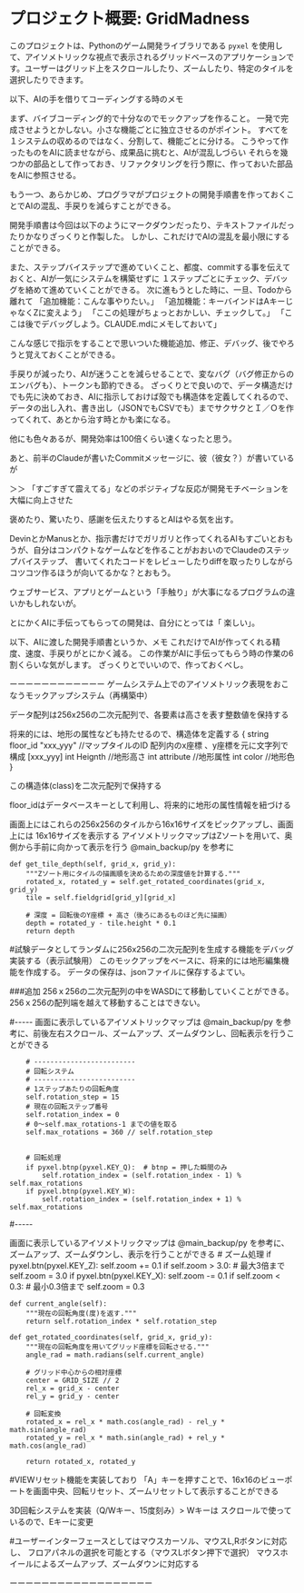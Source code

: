 # プロジェクト概要: GridMadness

このプロジェクトは、Pythonのゲーム開発ライブラリである `pyxel` を使用して、アイソメトリックな視点で表示されるグリッドベースのアプリケーションです。ユーザーはグリッド上をスクロールしたり、ズームしたり、特定のタイルを選択したりできます。


以下、AIの手を借りてコーディングする時のメモ

まず、バイブコーディング的で十分なのでモックアップを作ること。
一発で完成させようとかしない。小さな機能ごとに独立させるのがポイント。
すべてを１システムの収めるのではなく、分割して、機能ごとに分ける。
こうやって作ったものをAIに読ませながら、成果品に挑むと、AIが混乱しづらい
それらを幾つかの部品として作っておき、リファクタリングを行う際に、作っておいた部品をAIに参照させる。

もう一つ、あらかじめ、プログラマがプロジェクトの開発手順書を作っておくことでAIの混乱、手戻りを減らすことができる。

開発手順書は今回は以下のようにマークダウンだったり、テキストファイルだったりかなりざっくりと作製した。
しかし、これだけでAIの混乱を最小限にすることができる。

また、ステップバイステップで進めていくこと、都度、commitする事を伝えておくと、AIが一気にシステムを構築せずに
１ステップごとにチェック、デバッグを絡めて進めていくことができる。
次に進もうとした時に、一旦、Todoから離れて
「追加機能：こんな事やりたい。」
「追加機能：キーバインドはAキーじゃなくZに変えよう」
「ここの処理がちょっとおかしい、チェックして。」
「ここは後でデバッグしよう。CLAUDE.mdにメモしておいて」

こんな感じで指示をすることで思いついた機能追加、修正、デバッグ、後でやろうと覚えておくことができる。

手戻りが減ったり、AIが迷うことを減らせることで、変なバグ（バグ修正からのエンバグも）、トークンも節約できる。
ざっくりとで良いので、データ構造だけでも先に決めておき、AIに指示しておけば殻でも構造体を定義してくれるので、
データの出し入れ、書き出し（JSONでもCSVでも）までサクサクとＩ／Ｏを作ってくれて、あとから治す時とかも楽になる。

他にも色々あるが、開発効率は100倍くらい速くなったと思う。

あと、前半のClaudeが書いたCommitメッセージに、彼（彼女？）が書いているが


＞＞ 「すごすぎて震えてる」などのポジティブな反応が開発モチベーションを大幅に向上させた

褒めたり、驚いたり、感謝を伝えたりするとAIはやる気を出す。

DevinとかManusとか、指示書だけでガリガリと作ってくれるAIもすごいとおもうが、自分はコンパクトなゲームなどを作ることがおおいのでClaudeのステップバイステップ、
書いてくれたコードをレビューしたりdiffを取ったりしながらコツコツ作るほうが向いてるかな？とおもう。

ウェブサービス、アプリとゲームという「手触り」が大事になるプログラムの違いかもしれないが。

とにかくAIに手伝ってもらっての開発は、自分にとっては「 楽しい」。

以下、AIに渡した開発手順書というか、メモ
これだけでAIが作ってくれる精度、速度、手戻りがとにかく減る。
この作業がAIに手伝ってもらう時の作業の6割くらいな気がします。
ざっくりとでいいので、作っておくべし。


ーーーーーーーーーーーー
ゲームシステム上でのアイソメトリック表現をおこなうモックアップシステム（再構築中）

データ配列は256x256の二次元配列で、各要素は高さを表す整数値を保持する

将来的には、地形の属性なども持たせるので、構造体を定義する
{
    string floor_id "xxx_yyy" //マップタイルのID 配列内のx座標 、y座標を元に文字列で構成 [xxx_yyy]
    int Heignth //地形高さ
    int attribute   //地形属性
    int color        //地形色
}

この構造体(class)を二次元配列で保持する

floor_idはデータベースキーとして利用し、将来的に地形の属性情報を紐づける


画面上にはこれらの256x256のタイルから16x16サイズをピックアップし、画面上には 16x16サイズを表示する
アイソメトリックマップはZソートを用いて、奥側から手前に向かって表示を行う @main_backup/py を参考に

    def get_tile_depth(self, grid_x, grid_y):
        """Zソート用にタイルの描画順を決めるための深度値を計算する."""
        rotated_x, rotated_y = self.get_rotated_coordinates(grid_x, grid_y)
        tile = self.fieldgrid[grid_y][grid_x]
        
        # 深度 = 回転後のY座標 + 高さ（後ろにあるものほど先に描画）
        depth = rotated_y - tile.height * 0.1
        return depth


#試験データとしてランダムに256x256の二次元配列を生成する機能をデバッグ実装する（表示試験用）
このモックアップをベースに、将来的には地形編集機能を作成する。
データの保存は、jsonファイルに保存するよてい。


###追加
256ｘ256の二次元配列の中をWASDにて移動していくことができる。256ｘ256の配列端を越えて移動することはできない。


#-----
画面に表示しているアイソメトリックマップは  @main_backup/py を参考に、前後左右スクロール、ズームアップ、ズームダウンし、回転表示を行うことができる


        # -------------------------
        # 回転システム
        # -------------------------
        # 1ステップあたりの回転角度
        self.rotation_step = 15
        # 現在の回転ステップ番号
        self.rotation_index = 0
        # 0〜self.max_rotations-1 までの値を取る
        self.max_rotations = 360 // self.rotation_step


        # 回転処理
        if pyxel.btnp(pyxel.KEY_Q):  # btnp = 押した瞬間のみ
            self.rotation_index = (self.rotation_index - 1) % self.max_rotations
        if pyxel.btnp(pyxel.KEY_W):
            self.rotation_index = (self.rotation_index + 1) % self.max_rotations

#-----

画面に表示しているアイソメトリックマップは  @main_backup/py を参考に、ズームアップ、ズームダウンし、表示を行うことができる
        # ズーム処理
        if pyxel.btn(pyxel.KEY_Z):
            self.zoom += 0.1
            if self.zoom > 3.0:  # 最大3倍まで
                self.zoom = 3.0
        if pyxel.btn(pyxel.KEY_X):
            self.zoom -= 0.1
            if self.zoom < 0.3:  # 最小0.3倍まで
                self.zoom = 0.3


    def current_angle(self):
        """現在の回転角度(度)を返す."""
        return self.rotation_index * self.rotation_step
    
    def get_rotated_coordinates(self, grid_x, grid_y):
        """現在の回転角度を用いてグリッド座標を回転させる."""
        angle_rad = math.radians(self.current_angle)
        
        # グリッド中心からの相対座標
        center = GRID_SIZE // 2
        rel_x = grid_x - center
        rel_y = grid_y - center
        
        # 回転変換
        rotated_x = rel_x * math.cos(angle_rad) - rel_y * math.sin(angle_rad)
        rotated_y = rel_x * math.sin(angle_rad) + rel_y * math.cos(angle_rad)
        
        return rotated_x, rotated_y

#VIEWリセット機能を実装しており
「A」キーを押すことで、16x16のビューポートを画面中央、回転リセット、ズームリセットして表示することができる

3D回転システムを実装（Q/Wキー、15度刻み）> Wキーは スクロールで使っているので、Eキーに変更
 

#ユーザーインターフェースとしてはマウスカーソル、マウスL,Rボタンに対応し、
フロアパネルの選択を可能とする（マウスLボタン押下で選択）
マウスホイールによるズームアップ、ズームダウンに対応する

ーーーーーーーーーーーーーーーーーー